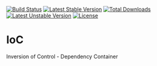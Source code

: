 [![Build Status](https://travis-ci.org/neneaX/IoC.svg?branch=master)](https://travis-ci.org/neneaX/IoC)
[![Latest Stable Version](https://poser.pugx.org/neneax/ioc/v/stable)](https://packagist.org/packages/neneax/ioc) [![Total Downloads](https://poser.pugx.org/neneax/ioc/downloads)](https://packagist.org/packages/neneax/ioc) [![Latest Unstable Version](https://poser.pugx.org/neneax/ioc/v/unstable)](https://packagist.org/packages/neneax/ioc) [![License](https://poser.pugx.org/neneax/ioc/license)](https://packagist.org/packages/neneax/ioc)

# IoC
Inversion of Control - Dependency Container
